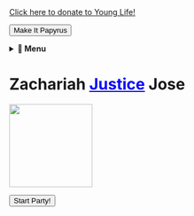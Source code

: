 <!DOCTYPE html><html lang="en">
<head>
    <meta charset="UTF-8">
    <meta name="viewport" content="width=device-width, initial-scale=1.0">
    <title>Every Day with Zach Jose</title>
    <link rel="stylesheet" href="styles.css">
    <link rel="preconnect" href="https://fonts.googleapis.com">
    <link href="https://fonts.googleapis.com/css2?family=Bangers&display=swap" rel="stylesheet">
</head>
<body>
    <link rel="stylesheet" type="text/css" href="/style.css"><a href="https://giving.younglife.org/s/?GiftType=Staff&Name=ZachJose&Sponsoring=Zach%20Jose&AppealCodeId=70141000000tvBDAAY&BypassDesignationPage=false&MissionUnitId=a2s410000002wa2AAA&MissionUnitName=Greater%20Roseville%2FAntelope&ClassCodeId=a2j41000000Nj93AAC&ClassCodeName=Operating&StaffId=0034100002PWJ3WAAX&StaffName=Zachariah%20Jose">Click here to donate to Young Life!</a>

<button id="papyrusButton" onclick="togglePapyrus()">Make It Papyrus</button>

<script>
  function togglePapyrus() {
    const button = document.getElementById("papyrusButton");
    document.body.classList.toggle("papyrus");

    if (document.body.classList.contains("papyrus")) {
      button.textContent = "Go Back";
    } else {
      button.textContent = "Make It Papyrus";
    }
  }
</script>

<div id="top-right-menu">
<details>
  <summary><strong>🔽 Menu</strong></summary>
  <ul>
    <li><a href="/hotdog">🌭 Hot Dog</a></li>
    <li><a href="/phone-input">📞 Phone Number</a></li>
  </ul>
</details>
</div>

<h1>Zachariah <span id="justice" style="color: blue; cursor: pointer; text-decoration: underline;">Justice</span> Jose</h1>
<img id="batman" src="https://upload.wikimedia.org/wikipedia/en/7/75/Batman_Patroc.png" width="150">

<script>
    document.getElementById("justice").addEventListener("click", function() {
        document.body.classList.add("dark");
        let batman = document.getElementById("batman");
        batman.style.opacity = "1";
        batman.style.top = "50px";
        setTimeout(() => {
            batman.style.top = "-200px";
            batman.style.opacity = "0";
            setTimeout(() => document.body.classList.remove("dark"), 1000);
        }, 1500);
    });
</script>

<button onclick="startParty()">Start Party!</button>

<script>
  function startParty() {
    let newSong = new Audio("/APT.mp3");
    newSong.play();

    let cat = document.createElement("img");
    cat.src = "/cat-dance.gif";
    cat.style.width = "250px";
    cat.style.position = "absolute";
    cat.style.bottom = "50px";
    cat.style.left = Math.random() * (window.innerWidth - 300) + "px";
    document.body.appendChild(cat);

    let moveRight = true;
    let moveInterval = setInterval(() => {
      let leftPos = parseInt(cat.style.left);
      cat.style.left = moveRight ? (leftPos + 10) + "px" : (leftPos - 10) + "px";
      if (leftPos > window.innerWidth - 300) moveRight = false;
      if (leftPos < 10) moveRight = true;
    }, 100);

    let discoBall = document.createElement("img");
    discoBall.src = "/disco.gif";
    discoBall.style.width = "200px";
    discoBall.style.position = "absolute";
    discoBall.style.top = "10px";
    discoBall.style.left = Math.random() * (window.innerWidth - 200) + "px";
    document.body.appendChild(discoBall);

    document.body.style.animation = "flash 1s";

    setTimeout(() => {
      clearInterval(moveInterval);
      cat.remove();
      discoBall.remove();
    }, 11000);
  }
</script>

<p id="visitorCounter" style="font-size: 14px; font-weight: bold;"></p>

<script>
  function updateVisitorCount() {
    const startDate = new Date("2000-04-05T00:00:00Z");
    const now = new Date();
    const hoursPassed = Math.floor((now - startDate) / (1000 * 60 * 60));
    document.getElementById("visitorCounter").innerText = "Total Visitors: " + hoursPassed;
  }
  updateVisitorCount();
</script>

</body>
</html>